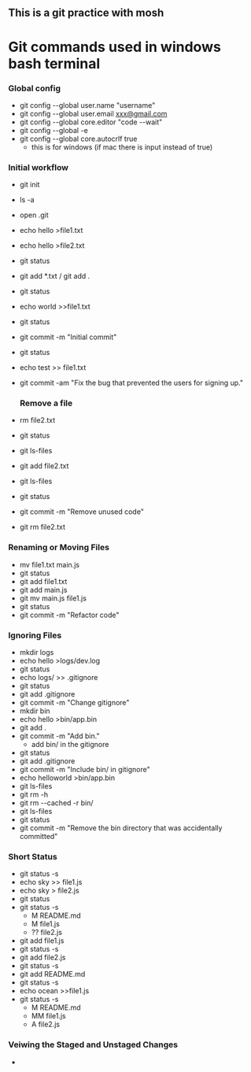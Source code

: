This is a git practice with mosh 
---
# Git commands used in windows bash terminal
### Global config
- git config --global user.name "username"
- git config --global user.email xxx@gmail.com
- git config --global core.editor "code --wait"
- git config --global -e
- git config --global core.autocrlf true 
  - this is for windows (if mac there is input instead of true)
### Initial workflow
- git init  
- ls -a 
- open .git
- echo hello >file1.txt
- echo hello >file2.txt
- git status
- git add *.txt  / git add . 
- git status
- echo world >>file1.txt
- git status
- git commit -m "Initial commit"
- git status
- echo test >> file1.txt
- git commit -am "Fix the bug that prevented the users for signing up."

  ### Remove a file
- rm file2.txt
- git status
- git ls-files
- git add file2.txt
- git ls-files
- git status
- git commit -m "Remove unused code"
- git rm file2.txt

### Renaming or Moving Files
- mv file1.txt main.js
- git status
- git add file1.txt
- git add main.js
- git mv main.js file1.js
- git status
- git commit -m "Refactor code"

### Ignoring Files
- mkdir logs
- echo hello >logs/dev.log
- git status
- echo logs/ >> .gitignore
- git status
- git add .gitignore
- git commit -m "Change gitignore"
- mkdir bin 
- echo hello >bin/app.bin
- git add .
- git commit -m "Add bin."
  - add bin/ in the gitignore
- git status
- git add .gitignore
- git commit -m "Include bin/ in gitignore"
- echo helloworld >bin/app.bin
- git ls-files
- git rm -h
- git rm --cached -r bin/
- git ls-files
- git status
- git commit -m "Remove the bin directory that was accidentally committed"
###  Short Status
- git status -s 
- echo sky >> file1.js
- echo sky > file2.js
- git status
- git status -s 
  - M README.md
  - M file1.js
  - ?? file2.js
- git add file1.js
- git status -s 
- git add file2.js
- git status -s 
- git add README.md
- git status -s 
- echo ocean >>file1.js
- git status -s 
  - M  README.md
  - MM file1.js
  - A  file2.js
### Veiwing the Staged and Unstaged Changes
- 